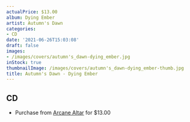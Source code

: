 ```yaml
---
actualPrice: $13.00
album: Dying Ember
artist: Autumn's Dawn
categories:
- CD
date: '2021-06-26T15:03:08'
draft: false
images:
- /images/covers/autumn's_dawn-dying_ember.jpg
inStock: true
thumbnailImage: /images/covers/autumn's_dawn-dying_ember-thumb.jpg
title: Autumn's Dawn - Dying Ember
---
```


## CD
* Purchase from [Arcane Altar](https://arcanealtar.bigcartel.com/product/autumn-s-dawn-dying-ember-cd) for $13.00
